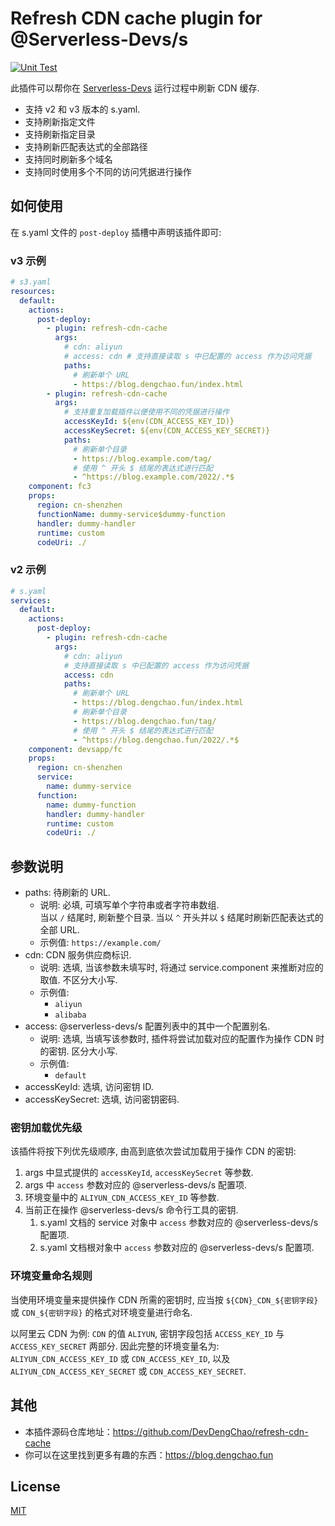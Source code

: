# Refresh CDN cache plugin for @Serverless-Devs/s

[![Unit Test](https://github.com/DevDengChao/refresh-cdn-cache/actions/workflows/default.yml/badge.svg?branch=master&event=push)](https://github.com/DevDengChao/refresh-cdn-cache/actions/workflows/default.yml)

此插件可以帮你在 [Serverless-Devs](https://github.com/Serverless-Devs/Serverless-Devs) 运行过程中刷新 CDN 缓存.

+ 支持 v2 和 v3 版本的 s.yaml.
+ 支持刷新指定文件
+ 支持刷新指定目录
+ 支持刷新匹配表达式的全部路径
+ 支持同时刷新多个域名
+ 支持同时使用多个不同的访问凭据进行操作

## 如何使用

在 s.yaml 文件的 `post-deploy` 插槽中声明该插件即可:

### v3 示例

```yaml
# s3.yaml
resources:
  default:
    actions:
      post-deploy:
        - plugin: refresh-cdn-cache
          args:
            # cdn: aliyun 
            # access: cdn # 支持直接读取 s 中已配置的 access 作为访问凭据
            paths:
              # 刷新单个 URL
              - https://blog.dengchao.fun/index.html
        - plugin: refresh-cdn-cache
          args:
            # 支持重复加载插件以便使用不同的凭据进行操作
            accessKeyId: ${env(CDN_ACCESS_KEY_ID)}
            accessKeySecret: ${env(CDN_ACCESS_KEY_SECRET)}
            paths:
              # 刷新单个目录
              - https://blog.example.com/tag/
              # 使用 ^ 开头 $ 结尾的表达式进行匹配
              - ^https://blog.example.com/2022/.*$
    component: fc3
    props:
      region: cn-shenzhen
      functionName: dummy-service$dummy-function
      handler: dummy-handler
      runtime: custom
      codeUri: ./
```

### v2 示例
```yaml
# s.yaml
services:
  default:
    actions:
      post-deploy:
        - plugin: refresh-cdn-cache
          args:
            # cdn: aliyun 
            # 支持直接读取 s 中已配置的 access 作为访问凭据
            access: cdn
            paths:
              # 刷新单个 URL
              - https://blog.dengchao.fun/index.html
              # 刷新单个目录
              - https://blog.dengchao.fun/tag/
              # 使用 ^ 开头 $ 结尾的表达式进行匹配
              - ^https://blog.dengchao.fun/2022/.*$
    component: devsapp/fc
    props:
      region: cn-shenzhen
      service:
        name: dummy-service
      function:
        name: dummy-function
        handler: dummy-handler
        runtime: custom
        codeUri: ./
```

## 参数说明

+ paths: 待刷新的 URL.
    + 说明: 必填, 可填写单个字符串或者字符串数组. <br/>
      当以 `/` 结尾时, 刷新整个目录. 当以 `^` 开头并以 `$` 结尾时刷新匹配表达式的全部 URL.
    + 示例值: `https://example.com/`
+ cdn: CDN 服务供应商标识.
    + 说明: 选填, 当该参数未填写时, 将通过 service.component 来推断对应的取值. 不区分大小写.
    + 示例值:
        + `aliyun`
        + `alibaba`
+ access: @serverless-devs/s 配置列表中的其中一个配置别名.
    + 说明: 选填, 当填写该参数时, 插件将尝试加载对应的配置作为操作 CDN 时的密钥. 区分大小写.
    + 示例值:
        + `default`
+ accessKeyId: 选填, 访问密钥 ID.
+ accessKeySecret: 选填, 访问密钥密码.

### 密钥加载优先级

该插件将按下列优先级顺序, 由高到底依次尝试加载用于操作 CDN 的密钥:

1. args 中显式提供的 `accessKeyId`, `accessKeySecret` 等参数.
2. args 中 `access` 参数对应的 @serverless-devs/s 配置项.
3. 环境变量中的 `ALIYUN_CDN_ACCESS_KEY_ID` 等参数.
4. 当前正在操作 @serverless-devs/s 命令行工具的密钥.
    1. s.yaml 文档的 service 对象中 `access` 参数对应的 @serverless-devs/s 配置项.
    2. s.yaml 文档根对象中 `access` 参数对应的 @serverless-devs/s 配置项.

### 环境变量命名规则

当使用环境变量来提供操作 CDN 所需的密钥时, 应当按 `${CDN}_CDN_${密钥字段}` 或 `CDN_${密钥字段}` 的格式对环境变量进行命名.

以阿里云 CDN 为例: `CDN` 的值 `ALIYUN`, 密钥字段包括 `ACCESS_KEY_ID` 与 `ACCESS_KEY_SECRET` 两部分.
因此完整的环境变量名为: `ALIYUN_CDN_ACCESS_KEY_ID` 或 `CDN_ACCESS_KEY_ID`, 以及 `ALIYUN_CDN_ACCESS_KEY_SECRET`
或 `CDN_ACCESS_KEY_SECRET`.

## 其他

+ 本插件源码仓库地址：https://github.com/DevDengChao/refresh-cdn-cache
+ 你可以在这里找到更多有趣的东西：https://blog.dengchao.fun

## License

[MIT](./LICENSE)
